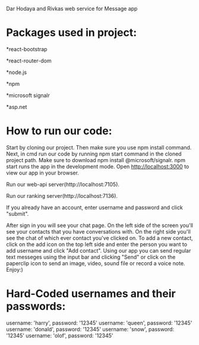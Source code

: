 Dar Hodaya and Rivkas web service for Message app

# Packages used in project:

*react-bootstrap

*react-router-dom

*node.js

*npm

*microsoft signalr

*asp.net

# How to run our code:

Start by cloning our project. Then make sure you use npm install command.
Next, in cmd run our code by running npm start command in the cloned project path.
Make sure to download npm install @microsoft/signalr.
npm start runs the app in the development mode.
Open [http://localhost:3000](http://localhost:3000) to view our app in your browser.

Run our web-api server(http://localhost:7105).

Run our ranking server(http://localhost:7136). 

If you already have an account, enter username and password and click "submit".

After sign in you will see your chat page.
On the left side of the screen you'll see your contacts that you have conversations with.
On the right side you'll see the chat of which ever contact you've clicked on.
To add a new contact, click on the add icon on the top left side and enter the person you want to add username and click "Add contact".
Using our app you can send regular text messeges using the input bar and clicking "Send" or click on the paperclip icon to send an image, video, sound file or record a voice note. 
Enjoy:)

# Hard-Coded usernames and their passwords:

username: 'harry', password: '12345'
username: 'queen', password: '12345'
username: 'donald', password: '12345'
username: 'snow', password: '12345'
username: 'olof', password: '12345'
